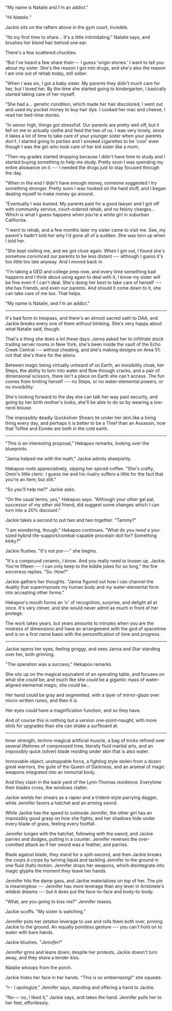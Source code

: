 "My name is Natalie and I'm an addict."

"_Hi Natalie._"

Jackie sits on the rafters above in the gym court, invisible.

"Its my first time to share... It's a little intimidating." Natalie says, and brushes her
blond hair behind one ear.

There's a few scattered chuckles.

"But I've heard a few share their--- I guess 'origin stories.' I want
to tell you about my sister. She's the reason I got into drugs, and she's
also the reason I am one out of rehab today, still sober.

"When I was six, I got a baby sister. My parents they didn't much care
for her, but I loved her. By the time she started going to kindergarten,
I basically started taking care of her myself.

"She had a... genetic condition, which made her hair discolored; I went out
and used my pocket money to buy hair dye. I cooked her mac and cheese, I read
her bed-time stories.

"In senior high, things got stressfull. Our parents are pretty well off, but it
fell on me to actually clothe and feed the two of us. I was very lonely, since
it takes a lot of time to take care of your younger sister when your parents 
don't. I started going to parties and I smoked cigarettes to be 'cool'
even though I was the girl who took care of her kid sister like a mom.

"Then my grades started dropping because I didn't have time to study and I
started buying something to help me study. Pretty soon I was spending my entire
allowance on it --- I needed the drugs just to stay focused through the day.

"When in the end I didn't have enough money, someone suggested I try something
stronger. Pretty soon I was hooked on the hard stuff, and I began dealing myself to
make money go around.

"Eventually I was busted. My parents paid for a good lawyer and I
got off with community service, court-ordered rehab, and no felony charges...
Which is what I guess happens when you're a white girl in suburban California.

"I went to rehab, and a few months later my sister came to visit me. See,
my parent's hadn't told her why I'd gone all of a sudden. She was torn up
when I told her.

"She kept visiting me, and we got close again. When I got out, I found she's
somehow convinced our parents to be less distant --- although I guess
it's too little too late anyway. And I moved back in. 

"I'm taking a GED and college prep now, and every time something bad happens
and I think about using again to deal with it, I know my sister will be fine
even if I can't deal. She's doing her best to take care of herself --- she has
friends, and even our parents. And should it come down to it, she can take care
of me too. That helps.

"My name is Natalie, and I'm an addict."

----

It's bad form to trespass, and there's an almost sacred oath to DAA, and Jackie
breaks every one of them without blinking. She's very happy about what Natalie said, though.

That's a thing she does a lot these days: Janna asked her to infiltrate stock trading server
rooms in New York, she's been inside the vault of the Echo Creek Central --- without cheating,
and she's making designs on Area 51; not that she's there for the aliens.

Between magic being virtually unheard of on Earth, an invisibility cloak, her Steps,
the ability to turn into water and flow through cracks, and a pair of dimensional
scissors, there isn't a place on Earth she can't access. The fun comes from limiting herself
--- no Steps, or no water-elemental powers, or no invisibility.

She's looking forward to the day she can talk her way past security, and going by
her birth mother's looks, she'll be able to do so by wearing a low-neck blouse.

The impossibly deadly Quicksilver Shears lie under her skin like a living thing
every day, and perhaps it is better to be a Thief than an Assassin, now that Toffee and
Esmée are both in the cold earth.

----

"This is an interesting proposal," Hekapoo remarks, looking over the blueprints.

"Janna helped me with the math," Jackie admits sheepishly.

Hekapoo nods appreciatively, sipping her spiced coffee. "She's crafty, Omni's little cleric.
I guess me and his rivalry suffers a little for the fact that you're an item; but still."

"So you'll help me?" Jackie asks.

"On the usual terms, yes," Hekapoo says. "Although your _other_ gal pal, successor of my
_other_ old friend, did suggest some changes which I can turn into a 20% discount."

Jackie takes a second to put two and two together. "Tammy?"

"I am wondering, though," Hekapoo continues. "What do you _need_ a you-sized hybrid life-support/combat-capable
procelain doll for? Something _kinky?_"

Jackie flushes. "It's not por---" she begins.

"It's a compound ceramic, I _know_. And you really need to loosen up, Jackie. You're fifteen --- I can only
keep to the kiddie jokes for so long," the fire sorceress replies. "So. How?"

Jackie gathers her thoughts. "Janna figured out how I can channel the duality that superimposes my human body
and my water-elemental form into accepting other forms."

Hekapoo's mouth forms an 'o' of recognition, surprise, and delight all at once. It's very clever, and
she would never admit as much in front of her protege.

The work takes years, but years amounts to minutes when you are the mistress of dimensions and
have an arrangement with the god of spacetime and is on a first name basis with the personification
of time and progress.

----

Jackie opens her eyes, feeling groggy, and sees Janna and Star standing over her, both grinning.

"The operation was a success," Hekapoo remarks.

She sits up on the magical equivalent of an operating table, and focuses on what she _could_ be; and
much like she _could_ be a gigantic mass of water-aligned elemental magic, she _could_ be...

Her hand _could_ be gray and segmented, with a layer of mirror-glaze over micro-written runes, and then it _is_.

Her eyes _could_ have a magnification function, and so they have.

And of course this is nothing but a version one-point-naught, with more slots for upgrades than she
can shake a surfboard at.

----

Inner strength, techno-magical artificial muscle, a bag of tricks refined over several lifetimes of
compressed time, literally fluid martial arts, and an impossibly quick (silver) blade residing under
skin that is also water.

Immovable object, unstoppable force, a fighting style stolen from a dozen great warriors, the guile of
the Queen of Darkness, and an arsenal of magic weapons integrated into an immortal body.

And they clash in the back yard of the Lynn-Thomas residence. Everytime their blades cross, the windows
clatter.

Jackie wields her shears as a rapier and a trident-style parrying dagger,
while Jennifer favors a hatchet and an arming sword.

While Jackie has the speed to outmode Jennifer, the other girl has an impossibly good grasp on how she fights;
and her shadows hide under every blade of grass, feeling every footfall.

Jennifer lunges with the hatchet, following with the sword, and Jackie parries and dodges, putting in
a counter. Jennifer reverses the over-comitted attack as if her sword was a feather, and parries.

Blade against blade, they stand for a split-second, and then Jackie breaks the _corps à corps_ by
turning liquid and tackling Jennifer to the ground in one fluid (hah) motion. Jennifer drops her weapons,
which disintegrate into magic glyphs the moment they leave her hands.

Jennifer hits the damp gass, and Jackie materializes on top of her. The pin is meaningless --- Jennifer
has more leverage than any lever in Aristotele's wildest dreams --- but it does put the face-to-face and
body-to-body.

"What, are you going to kiss me?" Jennifer teases.

Jackie scoffs. "My sister is watching."

Jennifer puts her zetaton leverage to use and rolls them both over, pinning Jackie to the ground. An
equally pointless gesture --- you can't hold on to water with bare hands.

Jackie blushes. "_Jennifer!_"

Jennifer grins and leans down; despite her protests, Jackie doesn't turn away, and they share a tender
kiss.

Natalie whoops from the porch.

Jackie hides her face in her hands. "This is so _embarrasing!_" she squeals.

"I-- I apologize," Jennifer says, standing and offering a hand to Jackie.

"No--- no, I liked it," Jackie says, and takes the hand. Jennifer pulls her to her feet, effortlessly.

